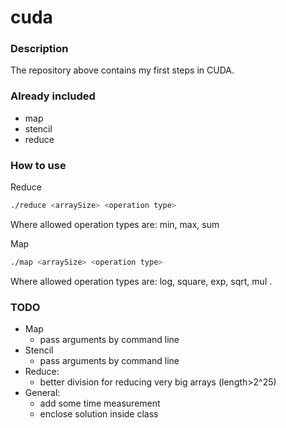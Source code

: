 # cuda

### Description
The repository above contains my first steps in CUDA.

### Already included
 * map
 * stencil
 * reduce

### How to use
Reduce
```bash
./reduce <arraySize> <operation type>
```
Where allowed operation types are: min, max, sum

Map
```bash
./map <arraySize> <operation type>
```
Where allowed operation types are: log, square, exp, sqrt, mul <constant>.

### TODO
 * Map
   * pass arguments by command line
 * Stencil
   * pass arguments by command line
 * Reduce:
   * better division for reducing very big arrays (length>2^25)
 * General:
   * add some time measurement
   * enclose solution inside class
